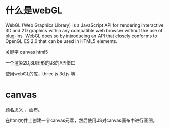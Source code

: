 # 什么是webGL

WebGL (Web Graphics Library) is a JavaScript API for rendering interactive 3D and 2D graphics within any compatible web browser without the use of plug-ins. WebGL does so by introducing an API that closely conforms to OpenGL ES 2.0 that can be used in HTML5 <canvas> elements.

关键字 canvas  html5

一个渲染2D,3D图形的JS的API借口

使用webGL的库，three.js 3d.js 等

# canvas


顾名思义 ，画布。

在html文件上创建一个canvas元素，然后使用JS对canvas画布中进行画图。

